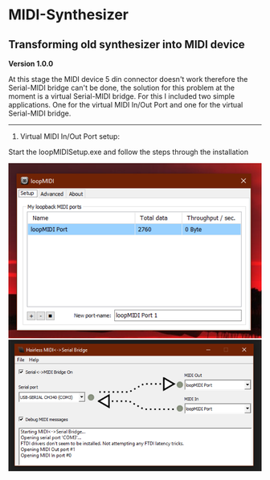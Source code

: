 # MIDI-Synthesizer
Transforming old synthesizer into MIDI device
---
**Version 1.0.0**

At this stage the MIDI device 5 din connector doesn't work therefore the Serial-MIDI bridge can't be done,  the solution for this problem at the moment is a virtual Serial-MIDI bridge. For this I included two simple applications.  One for the virtual MIDI In/Out Port and one for the virtual Serial-MIDI bridge.

---
1. Virtual MIDI In/Out Port setup:

Start the loopMIDISetup.exe and follow the steps through the installation

![](images/loopMIDI.PNG)
![](images/Hairless-MIDI_Serial.PNG)
